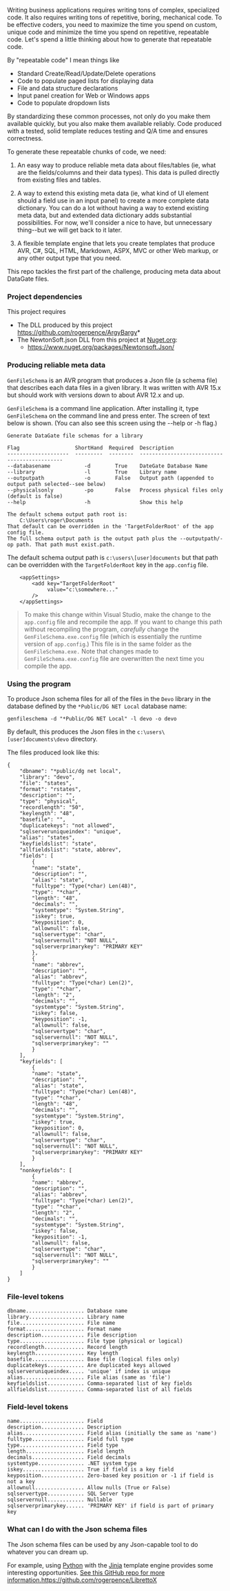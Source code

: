 Writing business applications requires writing tons of complex, specialized code. It also requires writing tons of repetitive, boring, mechanical code. To be effective coders, you need to maximize the time you spend on custom, unique code and minimize the time you spend on repetitive, repeatable code. Let's spend a little thinking about how to generate that repeatable code.

By "repeatable code" I mean things like 

* Standard Create/Read/Update/Delete operations
* Code to populate paged lists for displaying data
* File and data structure declarations 
* Input panel creation for Web or Windows apps
* Code to populate dropdown lists

By standardizing these common processes, not only do you make them available quickly, but you also make them available reliably. Code produced with a tested, solid template reduces testing and Q/A time and ensures correctness. 

To generate these repeatable chunks of code, we need:

1. An easy way to produce reliable meta data about files/tables (ie, what are the fields/columns and their data types). This data is pulled directly from existing files and tables.

2. A way to extend this existing meta data (ie, what kind of UI element should a field use in an input panel) to create a more complete data dictionary. You can do a lot without having a way to extend existing meta data, but and extended data dictionary adds substantial possibilities. For now, we'll consider a nice to have, but unnecessary thing--but we will get back to it later.

3. A flexible template engine that lets you create templates that produce AVR, C#, SQL, HTML, Markdown, ASPX, MVC or other Web markup, or any other output type that you need.  

This repo tackles the first part of the challenge, producing meta data about DataGate files. 

### Project dependencies

This project requires 

* The DLL produced by this project https://github.com/rogerpence/ArgyBargy* 
* The NewtonSoft.json DLL from this project at [Nuget.org](Nuget.org):
  * https://www.nuget.org/packages/Newtonsoft.Json/

### Producing reliable meta data

`GenFileSchema` is an AVR program that produces a Json file (a schema file) that describes each data files in a given library. It was written with AVR 15.x but should work with versions down to about AVR 12.x and up.

`GenFileSchema` is a command line application. After installing it, type `GenFileSchema` on the command line and press enter. The screen of text below is shown. (You can also see this screen using the --help or -h flag.)

```
Generate DataGate file schemas for a library

Flag                  ShortHand  Required  Description
--------------------  ---------  --------  ---------------------------------------------
--databasename           -d        True    DateGate Database Name
--library                -l        True    Library name
--outputpath             -o        False   Output path (appended to output path selected--see below)
--physicalsonly          -po       False   Process physical files only (default is false)
--help                   -h                Show this help

The default schema output path root is:
    C:\Users\roger\Documents
That default can be overridden in the 'TargetFolderRoot' of the app config file.
The full schema output path is the output path plus the --outputpath/-op path. That path must exist.path. 
```

The default schema output path is `c:\users\[user]documents` but that path can be overridden with the `TargetFolderRoot` key in the `app.config` file.

```
    <appSettings>
        <add key="TargetFolderRoot"
             value="c:\somewhere..."
        />
    </appSettings>   
```

>To make this change within Visual Studio, make the change to the `app.config` file and recompile the app. If you want to change this path without recompiling the program,  _carefully_ change the `GenFileSchema.exe.config` file (which is essentially the runtime version of `app.config`.) This file is in the same folder as the `GenFileSchema.exe.` Note that changes made to `GenFileSchema.exe.config` file are overwritten the next time you compile the app.  

### Using the program

To produce Json schema files for all of the files in the `Devo` library in the database defined by the `*Public/DG NET Local` database name: 

```
genfileschema -d "*Public/DG NET Local" -l devo -o devo 
```

By default, this produces the Json files in the `c:\users\[user]documents\devo` directory.

The files produced look like this:

```
{
    "dbname": "*public/dg net local",
    "library": "devo",
    "file": "states",
    "format": "rstates",
    "description": "",
    "type": "physical",
    "recordlength": "50",
    "keylength": "48",
    "basefile": "",
    "duplicatekeys": "not allowed",
    "sqlserveruniqueindex": "unique",
    "alias": "states",
    "keyfieldslist": "state",
    "allfieldslist": "state, abbrev",
    "fields": [
        {
        "name": "state",
        "description": "",
        "alias": "state",
        "fulltype": "Type(*char) Len(48)",
        "type": "*char",
        "length": "48",
        "decimals": "",
        "systemtype": "System.String",
        "iskey": true,
        "keyposition": 0,
        "allownull": false,
        "sqlservertype": "char",
        "sqlservernull": "NOT NULL",
        "sqlserverprimarykey": "PRIMARY KEY"
        },
        {
        "name": "abbrev",
        "description": "",
        "alias": "abbrev",
        "fulltype": "Type(*char) Len(2)",
        "type": "*char",
        "length": "2",
        "decimals": "",
        "systemtype": "System.String",
        "iskey": false,
        "keyposition": -1,
        "allownull": false,
        "sqlservertype": "char",
        "sqlservernull": "NOT NULL",
        "sqlserverprimarykey": ""
        }
    ],
    "keyfields": [
        {
        "name": "state",
        "description": "",
        "alias": "state",
        "fulltype": "Type(*char) Len(48)",
        "type": "*char",
        "length": "48",
        "decimals": "",
        "systemtype": "System.String",
        "iskey": true,
        "keyposition": 0,
        "allownull": false,
        "sqlservertype": "char",
        "sqlservernull": "NOT NULL",
        "sqlserverprimarykey": "PRIMARY KEY"
        }
    ],
    "nonkeyfields": [
        {
        "name": "abbrev",
        "description": "",
        "alias": "abbrev",
        "fulltype": "Type(*char) Len(2)",
        "type": "*char",
        "length": "2",
        "decimals": "",
        "systemtype": "System.String",
        "iskey": false,
        "keyposition": -1,
        "allownull": false,
        "sqlservertype": "char",
        "sqlservernull": "NOT NULL",
        "sqlserverprimarykey": ""
        }
    ]
}
```


### File-level tokens

```
dbname................... Database name
library.................. Library name
file..................... File name
format................... Format name
description.............. File description
type..................... File type (physical or logical)
recordlength............. Record length
keylength................ Key length
basefile................. Base file (logical files only)
duplicatekeys............ Are duplicated keys allowed
sqlserveruniqueindex..... 'unique' if index is unique
alias.................... File alias (same as 'file')
keyfieldslist............ Comma-separated list of key fields
allfieldslist............ Comma-separated list of all fields
```

### Field-level tokens
```
name..................... Field
description.............. Description 
alias.................... Field alias (initially the same as 'name')
fulltype................. Field full type
type..................... Field type
length................... Field length
decimals................. Field decimals
systemtype............... .NET system type
iskey.................... True if field is a key field
keyposition.............. Zero-based key position or -1 if field is not a key
allownull................ Allow nulls (True or False)
sqlservertype............ SQL Server type 
sqlservernull............ Nullable
sqlserverprimarykey...... 'PRIMARY KEY' if field is part of primary key
```

### What can I do with the Json schema files

The Json schema files can be used by any Json-capable tool to do whatever you can dream up. 

For example, using [Python](https://www.python.org/) with the [Jinja](https://jinja.palletsprojects.com/en/3.0.x/) template engine provides some interesting opportunities. [See this GitHub repo for more information.]()https://github.com/rogerpence/LibrettoX
